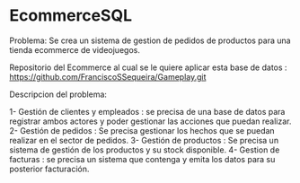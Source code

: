 # EcommerceSQL

Problema:
Se crea un sistema de gestion de pedidos de productos para una tienda ecommerce de videojuegos.

Repositorio del Ecommerce al cual se le quiere aplicar esta base de datos : https://github.com/FranciscoSSequeira/Gameplay.git

Descripcion del problema:

1- Gestión de clientes y empleados : se precisa de una base de datos para registrar ambos actores y poder gestionar las acciones que puedan realizar.
2- Gestión de pedidos : Se precisa gestionar los hechos que se puedan realizar en el sector de pedidos. 
3- Gestión de productos : Se precisa un sistema de gestión de los productos y su stock disponible.
4- Gestion de facturas : se precisa un sistema que contenga y emita los datos para su posterior facturación.

